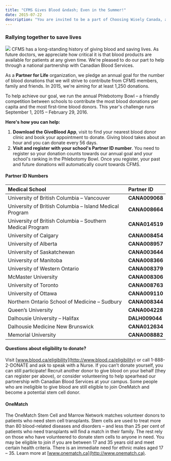 ```yaml
---
title: "CFMS Gives Blood &ndash; Even in the Summer!"
date: 2015-07-22
description: "You are invited to be a part of Choosing Wisely Canada, a grassroots, physician-led campaign to engage physicians and patients in conversations about unnecessary tests, treatments and procedures."
---
```


### **Rallying together to save lives**

<img class="right" src="{{site.root}}/images/news-images/CAN-BLOOD.jpg">
CFMS has a long-standing history of giving blood and saving lives. As future doctors, we appreciate how critical it is that blood products are available for patients at any given time. We're pleased to do our part to help through a national partnership with Canadian Blood Services.  

As a **Partner for Life** organization, we pledge an annual goal for the number of blood donations that we will strive to contribute from CFMS members, family and friends. In 2015, we're aiming for at least 1,250 donations. 

To help achieve our goal, we run the annual Phlebotomy Bowl – a friendly competition between schools to contribute the most blood donations per capita and the most first-time blood donors. This year's challenge runs September 1, 2015 – February 29, 2016. 

**Here's how you can help:** 

1. **Download the GiveBlood App**, visit to find your nearest blood donor clinic and book your appointment to donate. Giving blood takes about an hour and you can donate every 56 days. 
2. **Visit and register with your school's Partner ID number**. You need to register so your donation counts towards our annual goal and your school's ranking in the Phlebotomy Bowl. Once you register, your past and future donations will automatically count towards CFMS.

#### **Partner ID Numbers**

| Medical School | Partner ID |
|:-|:-|
| University of British Columbia – Vancouver | **CANA009068** |
| University of British Columbia – Island Medical Program | **CANA008664** |
| University of British Columbia – Southern Medical Program | **CANA014519** |
| University of Calgary | **CANA008454** |
| University of Alberta | **CANA008957** |
| University of Saskatchewan | **CANA003644** |
| University of Manitoba | **CANA008366** |
| University of Western Ontario | **CANA008379** |
| McMaster University | **CANA008306** |
| University of Toronto | **CANA008763** |
| University of Ottawa | **CANA009110** |
| Northern Ontario School of Medicine – Sudbury | **CANA008344** |
| Queen’s University | **CANA004228** |
| Dalhousie University – Halifax | **DALH009044**| 
| Dalhousie Medicine New Brunswick | **CANA012634** |
| Memorial University | **CANA008882** |

#### **Questions about eligibility to donate?**
Visit [www.blood.ca/eligibility](http://www.blood.ca/eligibility) or call 1-888-2-DONATE and ask to speak with a Nurse. If you can’t donate yourself, you can still participate! Recruit another donor to give blood on your behalf (they can register per above), or consider volunteering to help spearhead our partnership with Canadian Blood Services at your campus. Some people who are ineligible to give blood are still eligible to join OneMatch and become a potential stem cell donor. 

#### **OneMatch**
The OneMatch Stem Cell and Marrow Network matches volunteer donors to patients who need stem cell transplants. Stem cells are used to treat more than 80 blood-related diseases and disorders – and less than 25 per cent of patients who need transplants will find a match in their family. The rest rely on those who have volunteered to donate stem cells to anyone in need. You may be eligible to join if you are between 17 and 35 years old and meet certain health criteria. There is an immediate need for ethnic males aged 17 – 35. Learn more at [www.onematch.ca](http://www.onematch.ca).